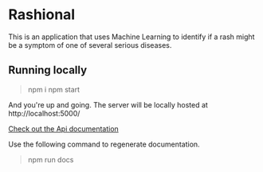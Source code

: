 Rashional
==========================================================

This is an application that uses Machine Learning to identify if a rash might be a symptom of one of several serious diseases.

## Running locally
> npm i
> npm start

And you're up and going. The server will be locally hosted at http://localhost:5000/

[Check out the Api documentation](https://hackily.github.io/rashional/apidoc/index.html)

Use the following command to regenerate documentation.
>npm run docs
